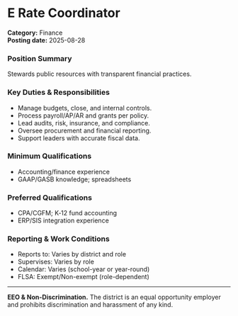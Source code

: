 # E Rate Coordinator

**Category:** Finance  
**Posting date:** 2025-08-28

### Position Summary

Stewards public resources with transparent financial practices.

### Key Duties & Responsibilities
- Manage budgets, close, and internal controls.
- Process payroll/AP/AR and grants per policy.
- Lead audits, risk, insurance, and compliance.
- Oversee procurement and financial reporting.
- Support leaders with accurate fiscal data.

### Minimum Qualifications
- Accounting/finance experience
- GAAP/GASB knowledge; spreadsheets

### Preferred Qualifications
- CPA/CGFM; K‑12 fund accounting
- ERP/SIS integration experience

### Reporting & Work Conditions
- Reports to: Varies by district and role
- Supervises: Varies by role
- Calendar: Varies (school-year or year-round)
- FLSA: Exempt/Non-exempt (role-dependent)

---
**EEO & Non-Discrimination.** The district is an equal opportunity employer and prohibits discrimination and harassment of any kind.
